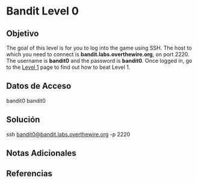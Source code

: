 # Bandit Level 0

## Objetivo
The goal of this level is for you to log into the game using SSH. The host to which you need to connect is **bandit.labs.overthewire.org**, on port 2220. The username is **bandit0** and the password is **bandit0**. Once logged in, go to the [Level 1](https://overthewire.org/wargames/bandit/bandit1.html) page to find out how to beat Level 1.

## Datos de Acceso
bandit0
bandit0

## Solución 
ssh bandit0@bandit.labs.overthewire.org -p 2220

## Notas Adicionales

## Referencias